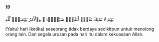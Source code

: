 ##### 19

<span class="ayah">يَوْمَ لَا تَمْلِكُ نَفْسٌۭ لِّنَفْسٍۢ شَيْـًۭٔا ۖ وَٱلْأَمْرُ يَوْمَئِذٍۢ لِّلَّهِ</span>

<span class="ayah_translation">(Yaitu) hari (ketika) seseorang tidak berdaya sedikitpun untuk menolong orang lain. Dan segala urusan pada hari itu dalam kekuasaan Allah.</span>

